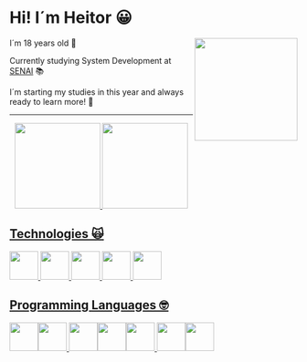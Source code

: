 # Hi! I´m Heitor 😀
<img height ="180em" align ="right" src="https://user-images.githubusercontent.com/98404376/187191229-248ba776-3825-4501-920e-876f65986dfc.png"/>

I´m 18 years old 🎉

Currently studying System Development at [SENAI](https://jandira.sp.senai.br/) 📚

I´m starting my studies in this year and always ready to learn more! 🤯

<div align="center"><hr>
  <a href="https://github.com/HeitorPontieri">
  <img height="150em" src="https://github-readme-stats.vercel.app/api?username=HeitorPontieri&theme=gruvbox"/>
  <img height="150em" src="https://github-readme-stats.vercel.app/api/top-langs/?username=HeitorPontieri&layout=compact&theme=gruvbox"/>
 
</div>

## Technologies 🙀

<img height="50em" src="https://cdn.jsdelivr.net/gh/devicons/devicon/icons/androidstudio/androidstudio-original.svg" /> <img 
height="50em" src="https://cdn.jsdelivr.net/gh/devicons/devicon/icons/vscode/vscode-original.svg" /> <img
height="50em" src="https://cdn.iconscout.com/icon/free/png-128/postman-3521648-2945092.png"/> <img
height="50em" src="https://cdn.jsdelivr.net/gh/devicons/devicon/icons/figma/figma-original.svg" /> <img
height="50em" src="https://cdn.jsdelivr.net/gh/devicons/devicon/icons/git/git-original.svg" />
           


## Programming Languages 🤓
  
<img height="50em" src="https://cdn.jsdelivr.net/gh/devicons/devicon/icons/javascript/javascript-plain.svg"/><img 
height='50em' src="https://cdn.jsdelivr.net/gh/devicons/devicon/icons/nodejs/nodejs-original.svg" /> <img
height="50em" src="https://cdn.jsdelivr.net/gh/devicons/devicon/icons/html5/html5-original.svg" /><img
height="50em" src="https://cdn.jsdelivr.net/gh/devicons/devicon/icons/css3/css3-original.svg" /><img
height="50em" src="https://cdn.jsdelivr.net/gh/devicons/devicon/icons/kotlin/kotlin-original.svg" /> <img 
height="50em" src="https://cdn.jsdelivr.net/gh/devicons/devicon/icons/mysql/mysql-original.svg" /><img
height="50em" src="https://cdn.jsdelivr.net/gh/devicons/devicon/icons/java/java-original.svg" /> 
  
  
 
          











